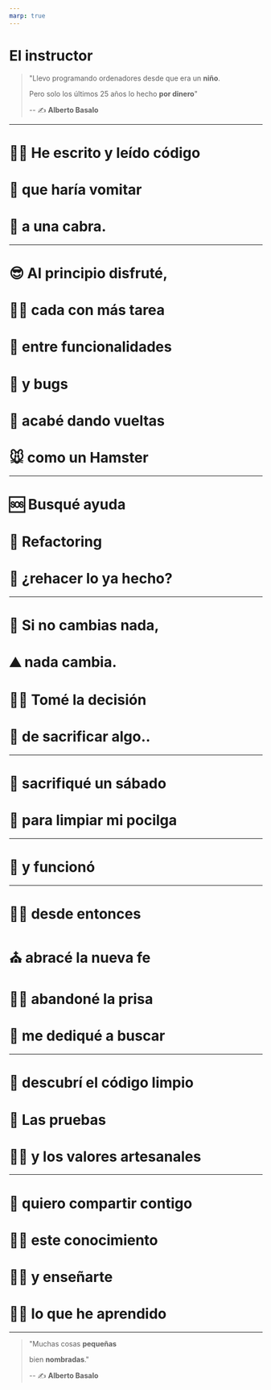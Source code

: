 ```yaml
---
marp: true
---
```

# El instructor


> "Llevo programando ordenadores
> desde que era un **niño**.
>
> Pero solo los últimos 25 años
> lo hecho **por dinero**"
>
> -- ✍️ **Alberto Basalo**

---

# 👨‍💻 He escrito y leído código

# 🤢 que haría vomitar

# 🐐 a una cabra.

---


# 😎 Al principio disfruté,

# 👷‍♂️ cada con más tarea

# 🚀 entre funcionalidades

# 🐛 y bugs

# 🥴 acabé dando vueltas

# 🐭 como un Hamster

---

# 🆘 Busqué ayuda

# 📗 Refactoring

# 🐐 ¿rehacer lo ya hecho?

---

# 👴 Si no cambias nada,

# ⛰ nada cambia.

# 🙋‍♂️ Tomé la decisión

# 🔪 de sacrificar algo..

---

# 🌴 sacrifiqué un sábado

# 🐷 para limpiar mi pocilga

---

# 🎉 y funcionó

---

# 🤸‍♀️ desde entonces

# ⛪ abracé la nueva fe

# 🏃‍♂️ abandoné la prisa

# 🧭 me dediqué a buscar

---

# 🧹 descubrí el código limpio

# 🔬 Las pruebas

# 👩‍🍳 y los valores artesanales

---

# 🎁 quiero compartir contigo

# 🧙‍♂️ este conocimiento

# 👨‍🏫 y enseñarte

# 👨‍🎓 lo que he aprendido

---

> "Muchas cosas **pequeñas**
>
> bien **nombradas**."
>
> -- ✍️ **Alberto Basalo**

